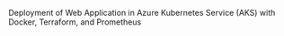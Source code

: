 Deployment of Web Application in Azure Kubernetes Service (AKS) with Docker, Terraform, and Prometheus

